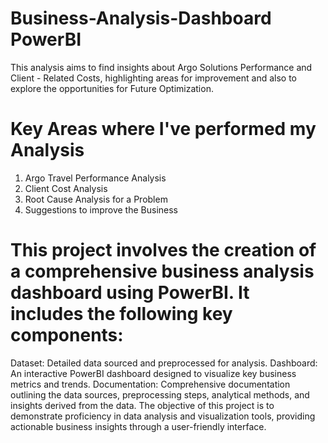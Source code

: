 # Business-Analysis-Dashboard PowerBI
This analysis aims to find insights about Argo Solutions Performance and Client - Related Costs, highlighting areas for improvement and also to explore the opportunities for Future Optimization. 

# Key Areas where I've performed my Analysis
1. Argo Travel Performance Analysis
2. Client Cost Analysis
3. Root Cause Analysis for a Problem
4. Suggestions to improve the Business

# This project involves the creation of a comprehensive business analysis dashboard using PowerBI. It includes the following key components:

Dataset: Detailed data sourced and preprocessed for analysis.
Dashboard: An interactive PowerBI dashboard designed to visualize key business metrics and trends.
Documentation: Comprehensive documentation outlining the data sources, preprocessing steps, analytical methods, and insights derived from the data.
The objective of this project is to demonstrate proficiency in data analysis and visualization tools, providing actionable business insights through a user-friendly interface.
